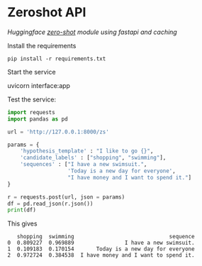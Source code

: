 # Zeroshot API
_Huggingface [zero-shot](https://joeddav.github.io/blog/2020/05/29/ZSL.html) module using fastapi and caching_

Install the requirements

    pip install -r requirements.txt

Start the service

   uvicorn interface:app


Test the service:

```python
import requests
import pandas as pd

url = 'http://127.0.0.1:8000/zs'

params = {
    'hypothesis_template' : "I like to go {}",
    'candidate_labels' : ["shopping", "swimming"],    
    'sequences' : ["I have a new swimsuit.",
                   'Today is a new day for everyone',
                   "I have money and I want to spend it."]
}

r = requests.post(url, json = params)
df = pd.read_json(r.json())
print(df)
```

This gives

```
   shopping  swimming                              sequence
0  0.809227  0.969889                I have a new swimsuit.
1  0.109183  0.170154       Today is a new day for everyone
2  0.972724  0.384538  I have money and I want to spend it.
```
